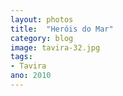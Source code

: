 ```yaml
---
layout: photos
title:  "Heróis do Mar"
category: blog
image: tavira-32.jpg
tags:
- Tavira
ano: 2010
---
```




